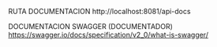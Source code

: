 RUTA DOCUMENTACION
http://localhost:8081/api-docs

DOCUMENTACION SWAGGER (DOCUMENTADOR)
https://swagger.io/docs/specification/v2_0/what-is-swagger/
